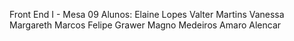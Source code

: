 Front End I - Mesa 09
Alunos:
Elaine Lopes
Valter Martins
Vanessa Margareth
Marcos Felipe Grawer
Magno Medeiros Amaro Alencar